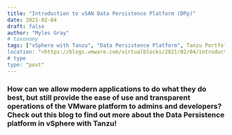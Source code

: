 ```yaml
---
title: "Introduction to vSAN Data Persistence Platform (DPp)"
date: 2021-02-04
draft: false
author: "Myles Gray"
# taxonomy
tags: ["vSphere with Tanzu", "Data Persistence Platform", Tanzu Portfolio"]
location: "<https://blogs.vmware.com/virtualblocks/2021/02/04/introduction-vsan-data-persistence-platform/>"
# type
type: "post"
---
```


### How can we allow modern applications to do what they do best, but still provide the ease of use and transparent operations of the VMware platform to admins and developers? Check out this blog to find out more about the Data Persistence platform in vSphere with Tanzu!
